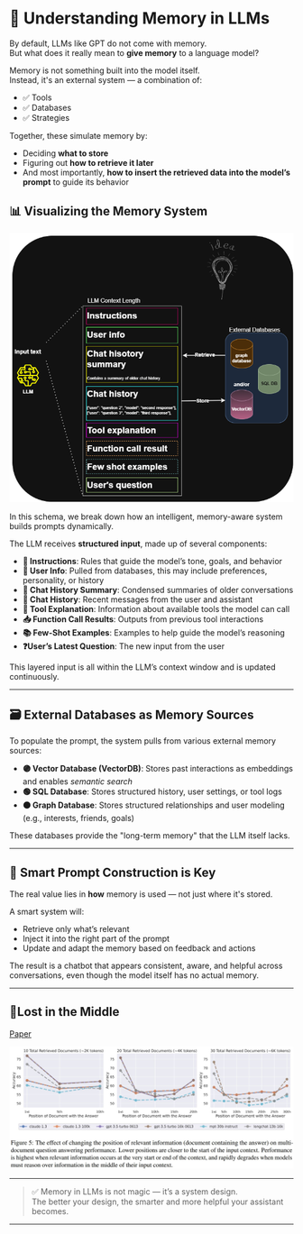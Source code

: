 # 🧠 Understanding Memory in LLMs

By default, LLMs like GPT do not come with memory.  
But what does it really mean to **give memory** to a language model?

Memory is not something built into the model itself.  
Instead, it's an external system — a combination of:

- ✅ Tools  
- ✅ Databases  
- ✅ Strategies  

Together, these simulate memory by:
- Deciding **what to store**
- Figuring out **how to retrieve it later**
- And most importantly, **how to insert the retrieved data into the model’s prompt** to guide its behavior


## 📊 Visualizing the Memory System

![Prompt Memory Layout Schema](../images/memory.png)

In this schema, we break down how an intelligent, memory-aware system builds prompts dynamically.

The LLM receives **structured input**, made up of several components:

- **🧾 Instructions**: Rules that guide the model’s tone, goals, and behavior
- **🙋 User Info**: Pulled from databases, this may include preferences, personality, or history
- **🧠 Chat History Summary**: Condensed summaries of older conversations
- **💬 Chat History**: Recent messages from the user and assistant
- **🔧 Tool Explanation**: Information about available tools the model can call
- **📥 Function Call Results**: Outputs from previous tool interactions
- **📚 Few-Shot Examples**: Examples to help guide the model’s reasoning
- **❓User’s Latest Question**: The new input from the user

This layered input is all within the LLM’s context window and is updated continuously.

---

## 🗃️ External Databases as Memory Sources

To populate the prompt, the system pulls from various external memory sources:

- **🟣 Vector Database (VectorDB)**: Stores past interactions as embeddings and enables *semantic search*
- **🟢 SQL Database**: Stores structured history, user settings, or tool logs
- **🟠 Graph Database**: Stores structured relationships and user modeling (e.g., interests, friends, goals)

These databases provide the "long-term memory" that the LLM itself lacks.

---

## 🧩 Smart Prompt Construction is Key

The real value lies in **how** memory is used — not just where it's stored.

A smart system will:
- Retrieve only what’s relevant
- Inject it into the right part of the prompt
- Update and adapt the memory based on feedback and actions

The result is a chatbot that appears consistent, aware, and helpful across conversations, even though the model itself has no actual memory.

---

## 🧾Lost in the Middle

[Paper](https://arxiv.org/pdf/2307.03172)

<img src="../images/lost-in-the-middle.jpg" alt="Prompt Memory Layout Schema" width="1000"/>

---

> ✅ Memory in LLMs is not magic — it’s a system design.  
> The better your design, the smarter and more helpful your assistant becomes.

---
